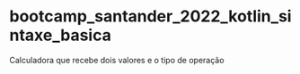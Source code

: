# bootcamp_santander_2022_kotlin_sintaxe_basica
Calculadora que recebe dois valores e o tipo de operação
